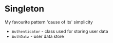 # Singleton

My favourite pattern 'cause of its' simplicity

- ```Authenticator``` - class used for storing user data
- ```AuthData``` - user data store
